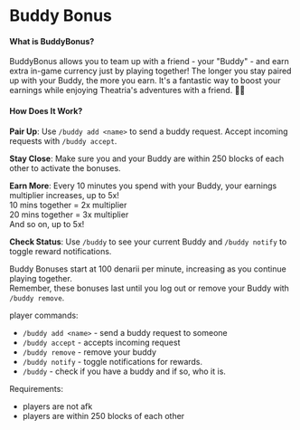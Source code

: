 # Buddy Bonus

#### What is BuddyBonus?

BuddyBonus allows you to team up with a friend - your "Buddy" - and earn extra in-game currency just by playing together! The longer you stay paired up with your Buddy, the more you earn. It's a fantastic way to boost your earnings while enjoying Theatria's adventures with a friend. 🤝✨

#### How Does It Work?

**Pair Up**: Use `/buddy add <name>` to send a buddy request. Accept incoming requests with `/buddy accept`.

**Stay Close**: Make sure you and your Buddy are within 250 blocks of each other to activate the bonuses.

**Earn More**: Every 10 minutes you spend with your Buddy, your earnings multiplier increases, up to 5x!\
10 mins together = 2x multiplier\
20 mins together = 3x multiplier\
And so on, up to 5x!

**Check Status**: Use `/buddy` to see your current Buddy and `/buddy notify` to toggle reward notifications.

Buddy Bonuses start at 100 denarii per minute, increasing as you continue playing together.\
Remember, these bonuses last until you log out or remove your Buddy with `/buddy remove`.

player commands:

* `/buddy add <name>` - send a buddy request to someone
* `/buddy accept` - accepts incoming request
* `/buddy remove` - remove your buddy
* `/buddy notify` - toggle notifications for rewards.
* `/buddy` - check if you have a buddy and if so, who it is.



Requirements:

* players are not afk
* players are within 250 blocks of each other

